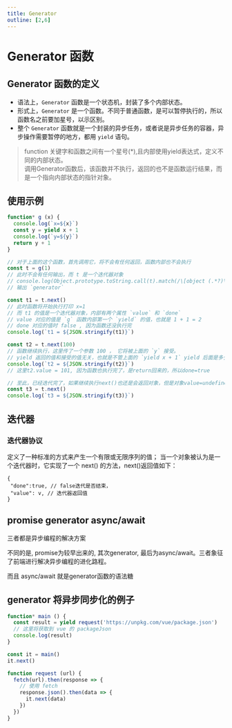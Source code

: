 ```yaml
---
title: Generator
outline: [2,6]
---
```


# Generator 函数

## Generator 函数的定义

- 语法上，`Generator` 函数是一个状态机，封装了多个内部状态。
- 形式上，`Generator` 是一个函数。不同于普通函数，是可以暂停执行的，所以函数名之前要加星号，以示区别。
- 整个 `Generator` 函数就是一个封装的异步任务，或者说是异步任务的容器，异步操作需要暂停的地方，都用 `yield` 语句。

> function 关键字和函数之间有一个星号(*),且内部使用yield表达式，定义不同的内部状态。 <br> 调用Generator函数后，该函数并不执行，返回的也不是函数运行结果，而是一个指向内部状态的指针对象。

## 使用示例

```javascript
function* g (x) {
  console.log(`x=${x}`)
  const y = yield x + 1
  console.log(`y=${y}`)
  return y + 1
}

// 对于上面的这个函数，首先调用它，将不会有任何返回，函数内部也不会执行
const t = g(1)
// 此时不会有任何输出，而 t 是一个迭代器对象
// console.log(Object.prototype.toString.call(t).match(/\[object (.*?)\]/)[1].toLowerCase())
// 输出 `generator`

const t1 = t.next()
// 此时函数将开始执行打印 x=1
// 而 t1 的值是一个迭代器对象，内部有两个属性 `value` 和 `done`
// value 对应的值是 `g` 函数内部第一个 `yield` 的值，也就是 1 + 1 = 2
// done 对应的值时 false , 因为函数还没执行完
console.log(`t1 = ${JSON.stringify(t1)}`)

const t2 = t.next(100)
// 函数继续执行，这里传了一个参数 100 ， 它将被上面的 `y` 接受。
// yield 返回的值和接受的值无关，也就是不管上面的 `yield x + 1` yield 后面是多少，或者是 undefined null 都行，只要 t2=t.next(100)，那么函数中的y始终是100
console.log(`t2 = ${JSON.stringify(t2)}`)
// 这里t2.value = 101, 因为函数也执行完了，是return回来的，所以done=true

// 至此，已经迭代完了，如果继续执行next()也还是会返回对象，但是对象value=undefined，done=true
const t3 = t.next()
console.log(`t3 = ${JSON.stringify(t3)}`)

```

## 迭代器

### 迭代器协议

定义了一种标准的方式来产生一个有限或无限序列的值； 当一个对象被认为是一个迭代器时，它实现了一个 next() 的方法，next()返回值如下：

```
{
 "done":true, // false迭代是否结束，
 "value": v, // 迭代器返回值
}
```

## promise generator async/await

三者都是异步编程的解决方案

不同的是, promise为较早出来的, 其次generator, 最后为async/await。三者象征了前端进行解决异步编程的进化路程。

而且 async/await 就是generator函数的语法糖


## generator 将异步同步化的例子

```javascript
function* main () {
  const result = yield request('https://unpkg.com/vue/package.json')
  // 这里将获取到 vue 的 packageJson
  console.log(result)
}

const it = main()
it.next()

function request (url) {
  fetch(url).then(response => {
    // 使用 fetch 
    response.json().then(data => {
      it.next(data)
    })
  })
}
```
